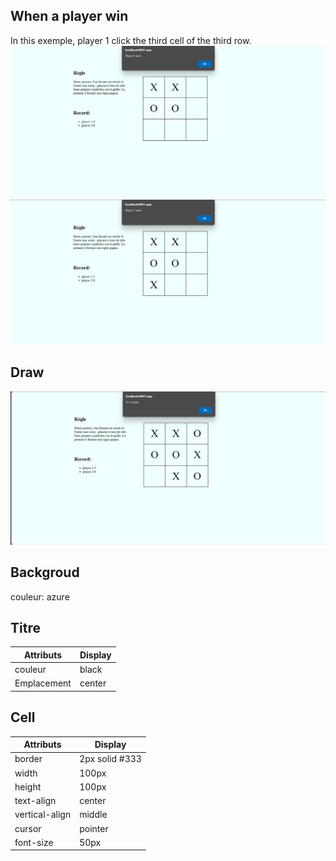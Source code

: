 
## When a player win

In this exemple, player 1 click the third cell of the third row.
![x win](./design_system/xwin.png)
![o win](./design_system/owin.png)
## Draw
![draw](./design_system/draw.png)


## Backgroud

couleur: azure

## Titre

| Attributs | Display                                                                 
|-----------|-----------
| couleur     | black            
| Emplacement | center    

## Cell
| Attributs | Display                                                                 
|-----------|-----------
|border     | 2px solid #333
|width      | 100px
|height     | 100px
|text-align | center
|vertical-align |middle
|cursor     |pointer
|font-size  |50px